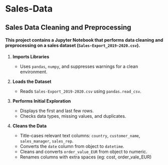 # Sales-Data
## Sales Data Cleaning and Preprocessing
#### This project contains a Jupyter Notebook that performs **data cleaning and preprocessing** on a sales dataset (`Sales-Export_2019-2020.csv`).

1. **Imports Libraries**
   - Uses `pandas`, `numpy`, and suppresses warnings for a clean environment.

2. **Loads the Dataset**
   - Reads `Sales-Export_2019-2020.csv` using `pandas.read_csv`.

3. **Performs Initial Exploration**
   - Displays the first and last few rows.
   - Checks data types, missing values, and duplicates.

4. **Cleans the Data**
   - Title-cases relevant text columns: `country`, `customer_name`, `sales_manager`, `sales_rep`.
   - Converts the `date` column from object to `datetime`.
   - Cleans and converts `order_value_EUR` from object to numeric.
   - Renames columns with extra spaces (eg: cost, order_vale_EUR)
